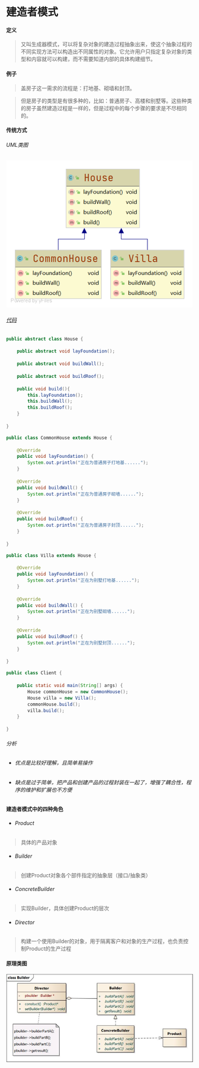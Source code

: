 # 建造者模式

#### 定义

>又叫生成器模式，可以将复杂对象的建造过程抽象出来，使这个抽象过程的不同实现方法可以构造出不同属性的对象。它允许用户只指定复杂对象的类型和内容就可以构建，而不需要知道内部的具体构建细节。

#### 例子

>盖房子这一需求的流程是：打地基、砌墙和封顶。

>但是房子的类型是有很多种的，比如：普通房子、高楼和别墅等。这些种类的房子虽然建造过程是一样的，但是过程中的每个步骤的要求是不尽相同的。

#### 传统方式

###### UML类图

![example.png](../../../../img/pattern/cp/builder/example.png)

###### [代码](../../../../../src/main/java/org/fade/pattern/cp/builder/example)

```java
public abstract class House {

    public abstract void layFoundation();

    public abstract void buildWall();

    public abstract void buildRoof();

    public void build(){
        this.layFoundation();
        this.buildWall();
        this.buildRoof();
    }

}
```

```java
public class CommonHouse extends House {

    @Override
    public void layFoundation() {
        System.out.println("正在为普通房子打地基......");
    }

    @Override
    public void buildWall() {
        System.out.println("正在为普通房子砌墙......");
    }

    @Override
    public void buildRoof() {
        System.out.println("正在为普通房子封顶......");
    }

}
```

```java
public class Villa extends House {

    @Override
    public void layFoundation() {
        System.out.println("正在为别墅打地基......");
    }

    @Override
    public void buildWall() {
        System.out.println("正在为别墅砌墙......");
    }

    @Override
    public void buildRoof() {
        System.out.println("正在为别墅封顶......");
    }

}
```

```java
public class Client {

    public static void main(String[] args) {
        House commonHouse = new CommonHouse();
        House villa = new Villa();
        commonHouse.build();
        villa.build();
    }

}
```

###### 分析

* ###### 优点是比较好理解，且简单易操作

* ###### 缺点是过于简单，把产品和创建产品的过程封装在一起了，增强了耦合性，程序的维护和扩展也不方便

#### 建造者模式中的四种角色

* ###### Product

>具体的产品对象

* ###### Builder

>创建Product对象各个部件指定的抽象层（接口/抽象类）

* ###### ConcreteBuilder

>实现Builder，具体创建Product的层次

* ###### Director

>构建一个使用Builder的对象，用于隔离客户和对象的生产过程，也负责控制Product的生产过程

#### 原理类图

![builder.jpg](../../../../img/pattern/cp/builder/builder.jpg)


